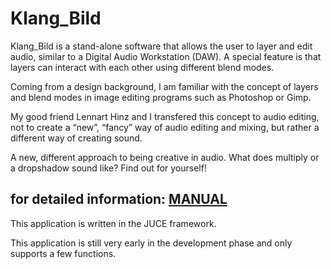 # Klang_Bild

Klang_Bild is a stand-alone software that allows the user to layer and edit audio, similar to a Digital Audio Workstation (DAW).
A special feature is that layers can interact with each other using different blend modes.

Coming from a design background, I am familiar with the concept of layers and blend modes in image editing programs such as Photoshop or Gimp.

My good friend Lennart Hinz and I transfered this concept to audio editing, not to create a “new”, “fancy” way of audio editing and mixing, but rather a different way of creating sound.

A new, different approach to being creative in audio.
What does multiply or a dropshadow sound like?
Find out for yourself!

for detailed information:
[MANUAL](https://github.com/klaasklee/Klang_Bild/blob/main/documentation/Klang_Bild_MANUAL_11.pdf)
---

This application is written in the JUCE framework.

This application is still very early in the development phase and only supports a few functions.
